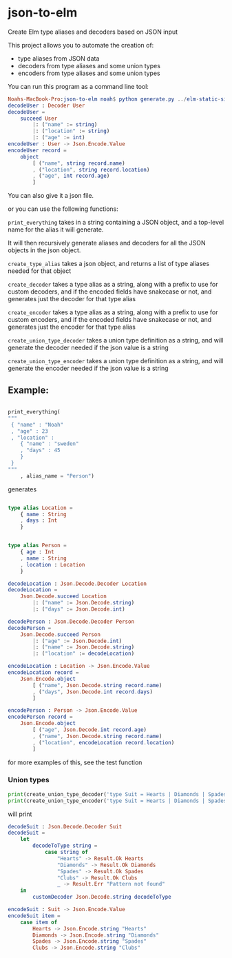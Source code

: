 # json-to-elm
Create Elm type aliases and decoders based on JSON input

This project allows you to automate the creation of:

- type aliases from JSON data
- decoders from type aliases and some union types
- encoders from type aliases and some union types

You can run this program as a command line tool:

```elm
Noahs-MacBook-Pro:json-to-elm noah$ python generate.py ../elm-static-site/examples/Users.elm
decodeUser : Decoder User
decodeUser =
    succeed User
        |: ("name" := string)
        |: ("location" := string)
        |: ("age" := int)
encodeUser : User -> Json.Encode.Value
encodeUser record =
    object
        [ ("name", string record.name)
        , ("location", string record.location)
        , ("age", int record.age)
        ]
```

You can also give it a json file.

or you can use the following functions:

`print_everything` takes in a string containing a JSON object, and a top-level name for the alias it will generate.

It will then recursively generate aliases and decoders for all the JSON objects in the json object.

`create_type_alias` takes a json object, and returns a list of type aliases needed for that object

`create_decoder` takes a type alias as a string, along with a prefix to use for custom decoders, and if the encoded fields have snakecase or not, and generates just the decoder for that type alias

`create_encoder` takes a type alias as a string, along with a prefix to use for custom encoders, and if the encoded fields have snakecase or not, and generates just the encoder for that type alias

`create_union_type_decoder` takes a union type definition as a string, and will generate the decoder needed if the json value is a string

`create_union_type_encoder` takes a union type definition as a string, and will generate the encoder needed if the json value is a string



## Example:

```python

print_everything(
"""
 { "name" : "Noah"
 , "age" : 23
 , "location" :
    { "name" : "sweden"
    , "days" : 45
    }
 }
"""
    , alias_name = "Person")

```

generates

```elm

type alias Location =
    { name : String
    , days : Int
    }


type alias Person =
    { age : Int
    , name : String
    , location : Location
    }

decodeLocation : Json.Decode.Decoder Location
decodeLocation =
    Json.Decode.succeed Location
        |: ("name" := Json.Decode.string)
        |: ("days" := Json.Decode.int)

decodePerson : Json.Decode.Decoder Person
decodePerson =
    Json.Decode.succeed Person
        |: ("age" := Json.Decode.int)
        |: ("name" := Json.Decode.string)
        |: ("location" := decodeLocation)

encodeLocation : Location -> Json.Encode.Value
encodeLocation record =
    Json.Encode.object
        [ ("name", Json.Decode.string record.name)
        , ("days", Json.Decode.int record.days)
        ]

encodePerson : Person -> Json.Encode.Value
encodePerson record =
    Json.Encode.object
        [ ("age", Json.Decode.int record.age)
        , ("name", Json.Decode.string record.name)
        , ("location", encodeLocation record.location)
        ]

```
for more examples of this, see the test function

### Union types

```python
print(create_union_type_decoder('type Suit = Hearts | Diamonds | Spades | Clubs'))
print(create_union_type_encoder('type Suit = Hearts | Diamonds | Spades | Clubs'))
```

will print

```elm
decodeSuit : Json.Decode.Decoder Suit
decodeSuit =
    let
        decodeToType string =
            case string of
                "Hearts" -> Result.Ok Hearts
                "Diamonds" -> Result.Ok Diamonds
                "Spades" -> Result.Ok Spades
                "Clubs" -> Result.Ok Clubs
                _ -> Result.Err "Pattern not found"
    in
        customDecoder Json.Decode.string decodeToType

encodeSuit : Suit -> Json.Encode.Value
encodeSuit item =
    case item of
        Hearts -> Json.Encode.string "Hearts"
        Diamonds -> Json.Encode.string "Diamonds"
        Spades -> Json.Encode.string "Spades"
        Clubs -> Json.Encode.string "Clubs"
```
